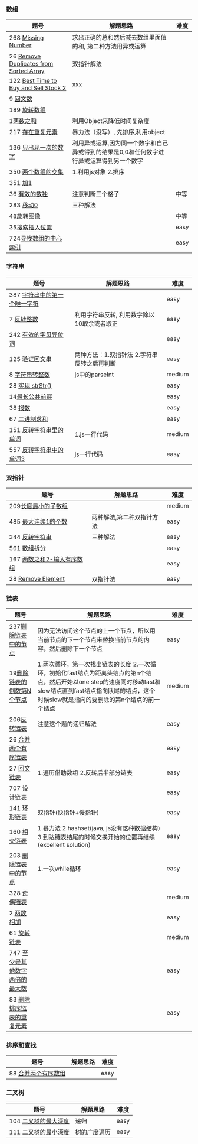 ### 数组
题号           | 解题思路  | 难度
------------- | ------------- |  ------------- |
268 [Missing Number](https://leetcode-cn.com/problems/missing-number/description) | 求出正确的总和然后减去数组里面值的和, 第二种方法用异或运算
26 [Remove Duplicates from Sorted Array](https://leetcode-cn.com/problems/remove-duplicates-from-sorted-array/description/) | 双指针解法
122 [Best Time to Buy and Sell Stock 2](https://leetcode-cn.com/problems/best-time-to-buy-and-sell-stock-ii/description/) |xxx |
9 [回文数](https://leetcode-cn.com/problems/palindrome-number/description/) | 
189 [旋转数组](https://leetcode-cn.com/submissions/detail/3199872/) | 
1[两数之和](https://leetcode-cn.com/problems/two-sum/description/) | 利用Object来降低时间复杂度
217 [存在重复元素](https://leetcode-cn.com/problems/contains-duplicate/description/) | 暴力法（没写）, 先排序,利用object|
136 [只出现一次的数字](https://leetcode-cn.com/problems/single-number/description/) | 利用异或运算,因为同一个数字和自己异或得到的结果是0,0和任何数字进行异或运算得到另一个数字
350 [两个数组的交集](https://leetcode-cn.com/problems/intersection-of-two-arrays-ii/description/) | 1.利用js对象 2.排序
351 [加1](https://leetcode-cn.com/problems/plus-one/description/) | 
36 [有效的数独](https://leetcode-cn.com/problems/valid-sudoku/description/) | 注意判断三个格子 | 中等
283 [移动0](https://leetcode-cn.com/problems/move-zeroes/description/) | 三种解法
48[旋转图像](https://leetcode-cn.com/problems/rotate-image/description/) |  | 中等
35[搜索插入位置](https://leetcode-cn.com/problems/search-insert-position/description/)||easy
724[寻找数组的中心索引](https://leetcode-cn.com/problems/find-pivot-index/description/) | |easy



### 字符串

题号           | 解题思路 |  难度
------------- | ------------- | ------------- |
387 [字符串中的第一个唯一字符](https://leetcode-cn.com/problems/first-unique-character-in-a-string/description/) | |easy
7 [反转整数](https://leetcode-cn.com/problems/reverse-integer/description/) | 利用字符串反转, 利用数字除以10取余或者取正 | easy
242 [有效的字母异位词](https://leetcode-cn.com/problems/valid-anagram/description/) | |easy
125 [验证回文串](https://leetcode-cn.com/problems/valid-palindrome/description/) |两种方法：1.双指针法 2.字符串反转之后再判断| easy
8 [字符串转整数](https://leetcode-cn.com/problems/string-to-integer-atoi/description/) |js中的parseInt| medium
28 [实现 strStr()](https://leetcode-cn.com/problems/implement-strstr/description/)||easy
14[最长公共前缀](https://leetcode-cn.com/problems/longest-common-prefix/description/)||easy
38 [报数](https://leetcode-cn.com/problems/count-and-say/description/)||easy
67 [二进制求和](https://leetcode-cn.com/problems/add-binary/description/) | |easy
151 [反转字符串里的单词](https://leetcode-cn.com/problems/reverse-words-in-a-string/description/)|1.js一行代码|medium
557 [反转字符串中的单词3](https://leetcode-cn.com/problems/reverse-words-in-a-string-iii/description/)|js一行代码|easy



### 双指针

题号           | 解题思路 |  难度
------------- | ------------- | ------------- | 
209[长度最小的子数组](https://leetcode-cn.com/problems/minimum-size-subarray-sum/description/) | | medium
485 [最大连续1的个数](https://leetcode-cn.com/problems/max-consecutive-ones/description/)|两种解法,第二种双指针方法| easy
344 [反转字符串](https://leetcode-cn.com/problems/reverse-string/description/) | 三种解法 | easy
561 [数组拆分](https://leetcode-cn.com/problems/array-partition-i/description/)||easy
167 [两数之和2-输入有序数组](https://leetcode-cn.com/problems/two-sum-ii-input-array-is-sorted/description/) || easy
28 [Remove Element](https://leetcode-cn.com/problems/remove-element/description/) | 双指针法| easy 




### 链表

题号           | 解题思路 |  难度
------------- | ------------- | -------------|
237[删除链表中的节点](https://leetcode-cn.com/problems/delete-node-in-a-linked-list/description/) |因为无法访问这个节点的上一个节点，所以用当前节点的下一个节点来替换当前节点的内容，然后删除下一个节点| easy
19[删除链表的倒数第N个节点](https://leetcode-cn.com/problems/remove-nth-node-from-end-of-list/description/)|1.两次循环，第一次找出链表的长度 2.一次循环，初始化fast结点为距离头结点的第n个结点，然后开始以one step的速度同时移动fast和slow结点直到fast结点指向队尾的结点，这个时候slow就是指向的要删除的第n个结点的前一个结点|medium
206[反转链表](https://leetcode-cn.com/problems/reverse-linked-list/description/) |注意这个题的递归解法| easy
26 [合并两个有序链表](https://leetcode-cn.com/problems/merge-two-sorted-lists/description/) || easy
27 [回文链表](https://leetcode-cn.com/problems/palindrome-linked-list/description/)|1.遍历借助数组 2.反转后半部分链表 |easy
707 [设计链表](https://leetcode-cn.com/problems/design-linked-list/description/)|| easy
141 [环形链表](https://leetcode-cn.com/problems/linked-list-cycle/description/)|双指针(快指针+慢指针)|easy
160 [相交链表](https://leetcode-cn.com/problems/intersection-of-two-linked-lists/description/)|1.暴力法 2.hashset(java, js没有这种数据结构) 3.到达链表结尾的时候交换开始的位置再继续(excellent solution)|easy
203 [删除链表中的节点](https://leetcode-cn.com/problems/remove-linked-list-elements/description/)|1.一次while循环|easy
328 [奇偶链表](https://leetcode-cn.com/problems/odd-even-linked-list/description/)||medium
2 [两数相加](https://leetcode-cn.com/problems/add-two-numbers/description/)||easy
61 [旋转链表](https://leetcode-cn.com/problems/rotate-list/description/)||medium
747 [至少是其他数字两倍的最大数](https://leetcode-cn.com/problems/largest-number-at-least-twice-of-others/description/) ||easy
83 [删除排序链表的重复元素](https://leetcode-cn.com/problems/remove-duplicates-from-sorted-list/description/)||easy




### 排序和查找

题号           | 解题思路 |  难度
------------- | ------------- | ------------- | 
88 [合并两个有序数组](https://leetcode-cn.com/problems/merge-sorted-array/description/)|| easy




### 二叉树

题号           | 解题思路 |  难度
------------- | ------------- | ------------- |
104 [二叉树的最大深度](https://leetcode-cn.com/problems/maximum-depth-of-binary-tree/description/) |递归| easy
111 [二叉树的最小深度](https://leetcode-cn.com/problems/minimum-depth-of-binary-tree/submissions/1) |树的广度遍历| easy
